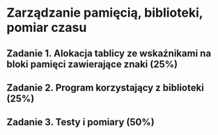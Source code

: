# Zarządzanie pamięcią, biblioteki, pomiar czasu 

## Zadanie 1. Alokacja tablicy ze wskaźnikami na bloki pamięci zawierające znaki (25%)
## Zadanie 2. Program korzystający z biblioteki (25%)
## Zadanie 3. Testy i pomiary (50%)
